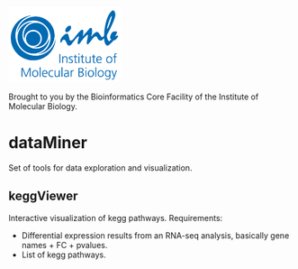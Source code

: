 ![IMB](figures/IMB.png "IMB")

Brought to you by the Bioinformatics Core Facility of the Institute of Molecular Biology.

# dataMiner
Set of tools for data exploration and visualization.

## keggViewer
Interactive visualization of kegg pathways. Requirements:

- Differential expression results from an RNA-seq analysis, basically gene names + FC + pvalues.
- List of kegg pathways.
